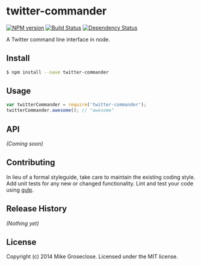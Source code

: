 # twitter-commander 
[![NPM version][npm-image]][npm-url] [![Build Status][travis-image]][travis-url] [![Dependency Status][daviddm-url]][daviddm-image]

A Twitter command line interface in node.


## Install

```bash
$ npm install --save twitter-commander
```


## Usage

```javascript
var twitterCommander = require('twitter-commander');
twitterCommander.awesome(); // "awesome"
```

## API

_(Coming soon)_


## Contributing

In lieu of a formal styleguide, take care to maintain the existing coding style. Add unit tests for any new or changed functionality. Lint and test your code using [gulp](http://gulpjs.com/).


## Release History

_(Nothing yet)_


## License

Copyright (c) 2014 Mike Groseclose. Licensed under the MIT license.



[npm-url]: https://npmjs.org/package/twitter-commander
[npm-image]: https://badge.fury.io/js/twitter-commander.svg
[travis-url]: https://travis-ci.org/mikrofusion/twitter-commander
[travis-image]: https://travis-ci.org/mikrofusion/twitter-commander.svg?branch=master
[daviddm-url]: https://david-dm.org/mikrofusion/twitter-commander.svg?theme=shields.io
[daviddm-image]: https://david-dm.org/mikrofusion/twitter-commander
